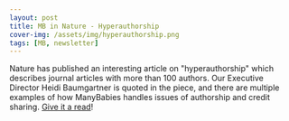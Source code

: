 ```yaml
---
layout: post
title: MB in Nature - Hyperauthorship
cover-img: /assets/img/hyperauthorship.png
tags: [MB, newsletter]
---
```


Nature has published an interesting article on "hyperauthorship" which describes journal articles with more than 100 authors. Our Executive Director Heidi Baumgartner is quoted in the piece, and there are multiple examples of how ManyBabies handles issues of authorship and credit sharing. [Give it a read](https://www.nature.com/articles/d41586-023-00575-3)!